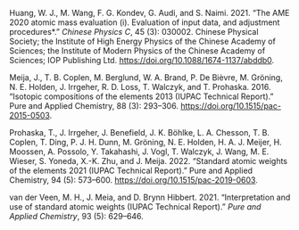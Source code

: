 Huang, W. J., M. Wang, F. G. Kondev, G. Audi, and S. Naimi. 2021. “The
AME 2020 atomic mass evaluation (i). Evaluation of input data, and
adjustment procedures\*.” *Chinese Physics C*, 45 (3): 030002. Chinese
Physical Society; the Institute of High Energy Physics of the Chinese
Academy of Sciences; the Institute of Modern Physics of the Chinese
Academy of Sciences; IOP Publishing Ltd.
<https://doi.org/10.1088/1674-1137/abddb0>.

Meija, J., T. B. Coplen, M. Berglund, W. A. Brand, P. De Bièvre, M.
Gröning, N. E. Holden, J. Irrgeher, R. D. Loss, T. Walczyk, and T.
Prohaska. 2016. “Isotopic compositions of the elements 2013 (IUPAC
Technical Report).” Pure and Applied Chemistry, 88 (3): 293–306.
<https://doi.org/10.1515/pac-2015-0503>.

Prohaska, T., J. Irrgeher, J. Benefield, J. K. Böhlke, L. A. Chesson, T.
B. Coplen, T. Ding, P. J. H. Dunn, M. Gröning, N. E. Holden, H. A. J.
Meijer, H. Moossen, A. Possolo, Y. Takahashi, J. Vogl, T. Walczyk, J.
Wang, M. E. Wieser, S. Yoneda, X.-K. Zhu, and J. Meija. 2022. “Standard
atomic weights of the elements 2021 (IUPAC Technical Report).” Pure and
Applied Chemistry, 94 (5): 573–600.
<https://doi.org/10.1515/pac-2019-0603>.

van der Veen, M. H., J. Meia, and D. Brynn Hibbert. 2021.
“Interpretation and use of standard atomic weights (IUPAC Technical
Report).” *Pure and Applied Chemistry*, 93 (5): 629–646.
